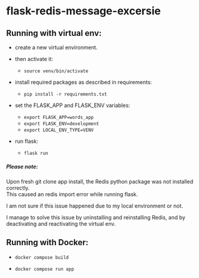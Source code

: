 # flask-redis-message-excersie

## Running with virtual env:

* create a new virtual environment.
* then activate it:
    * `source venv/bin/activate   `

* install required packages as described in requirements:
    * `pip install -r requirements.txt`
 
* set the FLASK_APP and FLASK_ENV variables:
    * `export FLASK_APP=words_app`
    * `export FLASK_ENV=development`
    * `export LOCAL_ENV_TYPE=VENV` 
 
* run flask:
    * `flask run`
    
##### Please note: 
Upon fresh git clone app install, the Redis python package was not installed correctly.   
This caused an redis import error while running flask.

I am not sure if this issue happened due to my local environment or not.  

I manage to solve this issue by uninstalling and reinstalling Redis, and by deactivating and reactivating the virtual env.   

## Running with Docker:

* `docker compose build`

* `docker compose run app`